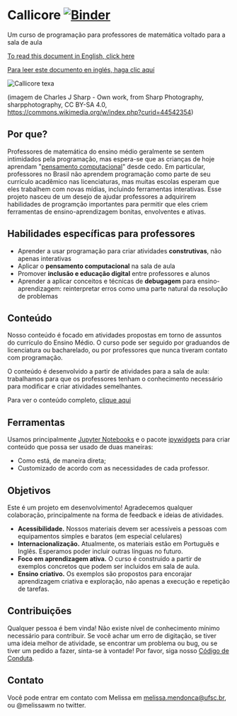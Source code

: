 # Callicore [![Binder](https://mybinder.org/badge_logo.svg)](https://mybinder.org/v2/gh/melissawm/callicore/master)

Um curso de programação para professores de matemática voltado para a sala de aula

[To read this document in English, click here](README.md)

[Para leer este documento en inglés, haga clic aquí](README_es.md)

![Callicore texa](<https://github.com/melissawm/callicore/blob/master/640px-Texa_eighty-eight_(Callicore_texa).jpg>)

(imagem de Charles J Sharp - Own work, from Sharp Photography, sharpphotography, CC BY-SA 4.0, https://commons.wikimedia.org/w/index.php?curid=44542354)

## Por que?

Professores de matemática do ensino médio geralmente se sentem intimidados pela programação, mas espera-se que as crianças de hoje aprendam "[pensamento computacional](https://pt.wikipedia.org/wiki/Pensamento_computacional)" desde cedo. Em particular, professores no Brasil não aprendem programação como parte de seu currículo acadêmico nas licenciaturas, mas muitas escolas esperam que eles trabalhem com novas mídias, incluindo ferramentas interativas. Esse projeto nasceu de um desejo de ajudar professores a adquirirem habilidades de programção importantes para permitir que eles criem ferramentas de ensino-aprendizagem bonitas, envolventes e ativas.

## Habilidades específicas para professores

- Aprender a usar programação para criar atividades **construtivas**, não apenas interativas
- Aplicar o **pensamento computacional** na sala de aula
- Promover **inclusão e educação digital** entre professores e alunos
- Aprender a aplicar conceitos e técnicas de **debugagem** para ensino-aprendizagem: reinterpretar erros como uma parte natural da resolução de problemas

## Conteúdo

Nosso conteúdo é focado em atividades propostas em torno de assuntos do currículo do Ensino Médio. O curso pode ser seguido por graduandos de licenciatura ou bacharelado, ou por professores que nunca tiveram contato com programação.

O conteúdo é desenvolvido a partir de atividades para a sala de aula: trabalhamos para que os professores tenham o conhecimento necessário para modificar e criar atividades semelhantes.

Para ver o conteúdo completo, [clique aqui](index_pt_br.md)

## Ferramentas

Usamos principalmente [Jupyter Notebooks](https://jupyter.org/) e o pacote [ipywidgets](https://ipywidgets.readthedocs.io) para criar conteúdo que possa ser usado de duas maneiras:

- Como está, de maneira direta;
- Customizado de acordo com as necessidades de cada professor.

## Objetivos

Este é um projeto em desenvolvimento! Agradecemos qualquer colaboração, principalmente na forma de feedback e ideias de atividades.

- **Acessibilidade.** Nossos materiais devem ser acessíveis a pessoas com equipamentos simples e baratos (em especial celulares)
- **Internacionalização.** Atualmente, os materiais estão em Português e Inglês. Esperamos poder incluir outras línguas no futuro.
- **Foco em aprendizagem ativa.** O curso é construido a partir de exemplos concretos que podem ser incluidos em sala de aula.
- **Ensino criativo.** Os exemplos são propostos para encorajar aprendizagem criativa e exploração, não apenas a execução e repetição de tarefas.

## Contribuições

Qualquer pessoa é bem vinda! Não existe nível de conhecimento mínimo necessário para contribuir. Se você achar um erro de digitação, se tiver uma ideia melhor de atividade, se encontrar um problema ou bug, ou se tiver um pedido a fazer, sinta-se à vontade! Por favor, siga nosso [Código de Conduta](codigo_de_conduta.md).

## Contato

Você pode entrar em contato com Melissa em melissa.mendonca@ufsc.br, ou @melissawm no twitter.
